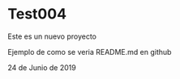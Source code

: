 # Test004
Este es un nuevo proyecto

Ejemplo de como se veria README.md en github

24 de Junio de 2019
